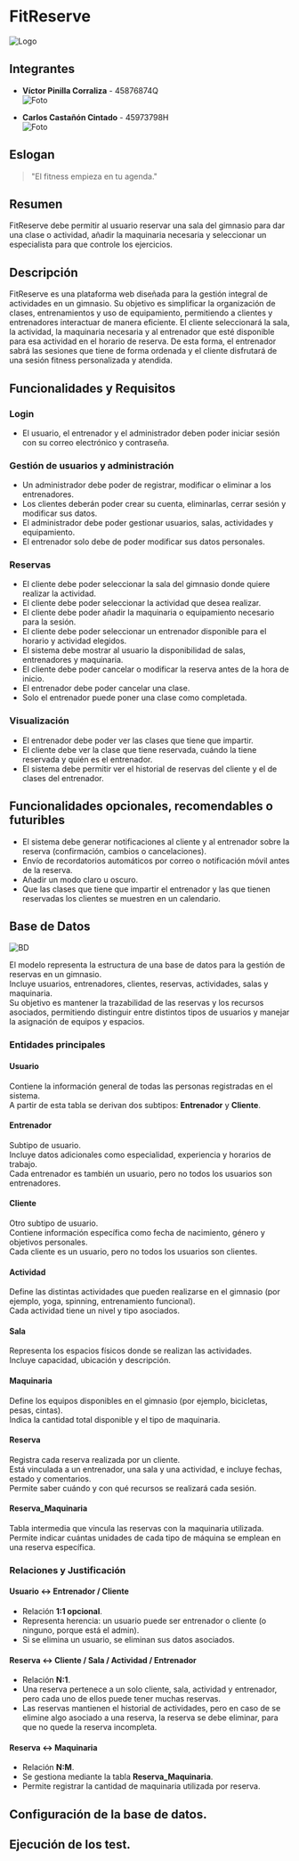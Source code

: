 # FitReserve

![Logo](img/logo.png)

## Integrantes

- **Víctor Pinilla Corraliza** - 45876874Q  
  ![Foto](img/ic1.png)

- **Carlos Castañón Cintado** - 45973798H  
  ![Foto](img/ic2.png)

## Eslogan

> "El fitness empieza en tu agenda."

## Resumen

FitReserve debe permitir al usuario reservar una sala del gimnasio para dar una clase o actividad, añadir la maquinaria necesaria y seleccionar un especialista para que controle los ejercicios.

## Descripción

FitReserve es una plataforma web diseñada para la gestión integral de actividades en un gimnasio. Su objetivo es simplificar la organización de clases, entrenamientos y uso de equipamiento, permitiendo a clientes y entrenadores interactuar de manera eficiente. El cliente seleccionará la sala, la actividad, la maquinaria necesaria y al entrenador que esté disponible para esa actividad en el horario de reserva. De esta forma, el entrenador sabrá las sesiones que tiene de forma ordenada y el cliente disfrutará de una sesión fitness personalizada y atendida.

## Funcionalidades y Requisitos

### Login
- El usuario, el entrenador y el administrador deben poder iniciar sesión con su correo electrónico y contraseña. 

### Gestión de usuarios y administración
- Un administrador debe poder de registrar, modificar o eliminar a los entrenadores.
- Los clientes deberán poder crear su cuenta, eliminarlas, cerrar sesión y modificar sus datos.
- El administrador debe poder gestionar usuarios, salas, actividades y equipamiento.
- El entrenador solo debe de poder modificar sus datos personales.


### Reservas
- El cliente debe poder seleccionar la sala del gimnasio donde quiere realizar la actividad.
- El cliente debe poder seleccionar la actividad que desea realizar.
- El cliente debe poder añadir la maquinaria o equipamiento necesario para la sesión.
- El cliente debe poder seleccionar un entrenador disponible para el horario y actividad elegidos.
- El sistema debe mostrar al usuario la disponibilidad de salas, entrenadores y maquinaria.
- El cliente debe poder cancelar o modificar la reserva antes de la hora de inicio.
- El entrenador debe poder cancelar una clase.
- Solo el entrenador puede poner una clase como completada.

### Visualización
- El entrenador debe poder ver las clases que tiene que impartir.
- El cliente debe ver la clase que tiene reservada, cuándo la tiene reservada y quién es el entrenador.
- El sistema debe permitir ver el historial de reservas del cliente y el de clases del entrenador.

## Funcionalidades opcionales, recomendables o futuribles

- El sistema debe generar notificaciones al cliente y al entrenador sobre la reserva (confirmación, cambios o cancelaciones).
- Envío de recordatorios automáticos por correo o notificación móvil antes de la reserva.
- Añadir un modo claro u oscuro.
- Que las clases que tiene que impartir el entrenador y las que tienen reservadas los clientes se muestren en un calendario.

## Base de Datos

![BD](img/diagramaE_R.png)

El modelo representa la estructura de una base de datos para la gestión de reservas en un gimnasio.  
Incluye usuarios, entrenadores, clientes, reservas, actividades, salas y maquinaria.  
Su objetivo es mantener la trazabilidad de las reservas y los recursos asociados, permitiendo distinguir entre distintos 
tipos de usuarios y manejar la asignación de equipos y espacios.

### Entidades principales

#### **Usuario**
Contiene la información general de todas las personas registradas en el sistema.  
A partir de esta tabla se derivan dos subtipos: **Entrenador** y **Cliente**.

#### **Entrenador**
Subtipo de usuario.  
Incluye datos adicionales como especialidad, experiencia y horarios de trabajo.  
Cada entrenador es también un usuario, pero no todos los usuarios son entrenadores.

#### **Cliente**
Otro subtipo de usuario.  
Contiene información específica como fecha de nacimiento, género y objetivos personales.  
Cada cliente es un usuario, pero no todos los usuarios son clientes.

#### **Actividad**
Define las distintas actividades que pueden realizarse en el gimnasio (por ejemplo, yoga, spinning, entrenamiento funcional).  
Cada actividad tiene un nivel y tipo asociados.

#### **Sala**
Representa los espacios físicos donde se realizan las actividades.  
Incluye capacidad, ubicación y descripción.

#### **Maquinaria**
Define los equipos disponibles en el gimnasio (por ejemplo, bicicletas, pesas, cintas).  
Indica la cantidad total disponible y el tipo de maquinaria.

#### **Reserva**
Registra cada reserva realizada por un cliente.  
Está vinculada a un entrenador, una sala y una actividad, e incluye fechas, estado y comentarios.  
Permite saber cuándo y con qué recursos se realizará cada sesión.

#### **Reserva_Maquinaria**
Tabla intermedia que vincula las reservas con la maquinaria utilizada.  
Permite indicar cuántas unidades de cada tipo de máquina se emplean en una reserva específica.

### Relaciones y Justificación

#### **Usuario ↔ Entrenador / Cliente**
- Relación **1:1 opcional**.
- Representa herencia: un usuario puede ser entrenador o cliente (o ninguno, porque está el admin).
- Si se elimina un usuario, se eliminan sus datos asociados.

#### **Reserva ↔ Cliente / Sala / Actividad / Entrenador**
- Relación **N:1**.
- Una reserva pertenece a un solo cliente, sala, actividad y entrenador, pero cada uno de ellos puede tener muchas reservas.
- Las reservas mantienen el historial de actividades, pero en caso de se elimine algo asociado a una reserva, la reserva se debe
eliminar, para que no quede la reserva incompleta.

#### **Reserva ↔ Maquinaria**
- Relación **N:M**.
- Se gestiona mediante la tabla **Reserva_Maquinaria**.
- Permite registrar la cantidad de maquinaria utilizada por reserva.

## Configuración de la base de datos.



## Ejecución de los test.

